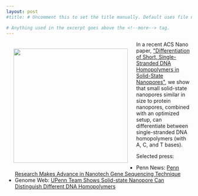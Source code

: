 ```yaml
---
layout: post
#title: # Uncomment this to set the title manually. Default uses file name.

# Anything used in the excerpt goes above the <!--more--> tag.
---
```


<img align="left" style="padding: 20px" width="310px" src="{{site.baseurl}}/{{site.img_path}}/ANCAC_Cover.jpg">

In a recent ACS Nano paper, ["Differentiation of Short, Single-Stranded DNA Homopolymers in Solid-State Nanopores"](http://pubs.acs.org/doi/abs/10.1021/nn4014388), we show that small solid-state nanopores similar in size to protein nanopores, combined with an optimized setup, can differentiate between single-stranded DNA homopolymers (with A, C, and T bases). 

Selected press: 

* Penn News: [Penn Research Makes Advance in Nanotech Gene Sequencing Technique](http://www.upenn.edu/pennnews/news/penn-research-makes-advance-nanotech-gene-sequencing-technique)
* Genome Web: [UPenn Team Shows Solid-state Nanopore Can Distinguish Different DNA Homopolymers](http://www.genomeweb.com/sequencing/upenn-team-shows-solid-state-nanopore-can-distinguish-different-dna-homopolymers)

<!--more-->
